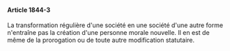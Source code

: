 #### Article 1844-3

La transformation régulière d'une société en une société d'une autre forme n'entraîne pas la création d'une personne morale nouvelle. Il en est de même de la prorogation ou de toute autre modification statutaire.

